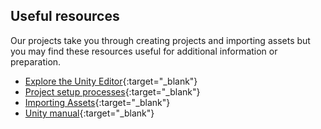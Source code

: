## Useful resources

Our projects take you through creating projects and importing assets but you may find these resources useful for additional information or preparation.

+ [Explore the Unity Editor](https://learn.unity.com/tutorial/explore-the-unity-editor-1){:target="_blank"}
+ [Project setup processes](https://learn.unity.com/tutorial/project-setup-processes){:target="_blank"}
+ [Importing Assets](https://learn.unity.com/tutorial/importing-assets){:target="_blank"}
+ [Unity manual](https://docs.unity3d.com/Manual/index.html){:target="_blank"}